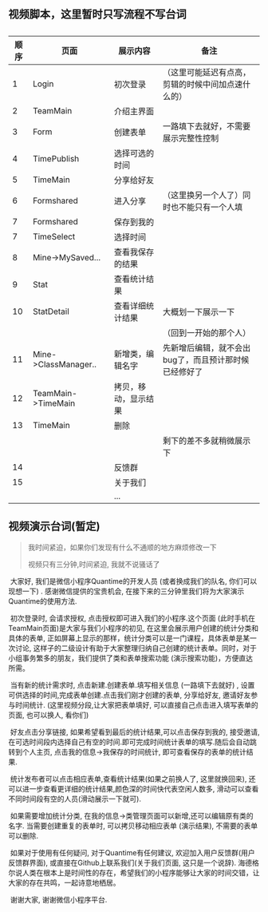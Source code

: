 ## 视频脚本，这里暂时只写流程不写台词

## 



| 顺序 | 页面                 | 展示内容             | 备注                                                  |
| ---- | -------------------- | -------------------- | ----------------------------------------------------- |
| 1    | Login                | 初次登录             | （这里可能延迟有点高，剪辑的时候中间加点速什么的）    |
| 2    | TeamMain             | 介绍主界面           |                                                       |
| 3    | Form                 | 创建表单             | 一路填下去就好，不需要展示完整性控制                  |
| 4    | TimePublish          | 选择可选的时间       |                                                       |
| 5    | TimeMain             | 分享给好友           |                                                       |
| 6    | Formshared           | 进入分享             | （这里换另一个人了）同时也不能只有一个人填            |
| 7    | Formshared           | 保存到我的           |                                                       |
| 7    | TimeSelect           | 选择时间             |                                                       |
| 8    | Mine->MySaved...     | 查看我保存的结果     |                                                       |
| 9    | Stat                 | 查看统计结果         |                                                       |
| 10   | StatDetail           | 查看详细统计结果     | 大概划一下展示一下                                    |
|      |                      |                      | （回到一开始的那个人）                                |
| 11   | Mine->ClassManager.. | 新增类，编辑名字     | 先新增后编辑，就不会出bug了，而且预计那时候已经修好了 |
| 12   | TeamMain->TimeMain   | 拷贝，移动，显示结果 |                                                       |
| 13   | TimeMain             | 删除                 |                                                       |
|      |                      |                      | 剩下的差不多就稍微展示下                              |
| 14   |                      | 反馈群               |                                                       |
| 15   |                      | 关于我们             |                                                       |
|      |                      | ...                  |                                                       |

## 视频演示台词(暂定)

> 我时间紧迫，如果你们发现有什么不通顺的地方麻烦修改一下
>
> 视频只有三分钟,时间紧迫, 我就不说骚话了

​		大家好, 我们是微信小程序Quantime的开发人员   (或者换成我们的队名, 你们可以现想一下)  . 感谢微信提供的宝贵机会, 在接下来的三分钟里我们将为大家演示Quantime的使用方法.

​		初次登录时, 会请求授权, 点击授权即可进入我们的小程序.这个页面  (此时手机在TeamMain页面)是大家与我们小程序的初见, 在这里会展示用户创建的统计分类和具体的表单, 正如屏幕上显示的那样，统计分类可以是一门课程，具体表单是某一次讨论, 这样子的二级设计有助于大家整理归纳自己创建的统计表单。同时，对于小组事务繁多的朋友，我们提供了类和表单搜索功能 (演示搜索功能)，方便直达所需。

​		当有新的统计需求时, 点击新建.创建表单.填写相关信息 (一路填下去就好) , 设置可供选择的时间,完成表单创建.点击我们刚才创建的表单, 分享给好友, 邀请好友参与时间统计. (这里视频分段,让大家把表单填好, 可以直接自己点击进入填写表单的页面, 也可以换人, 看你们)

​		好友点击分享链接, 如果希望看到最后的统计结果,可以点击保存到我的, 接受邀请, 在可选时间段内选择自己有空的时间.即可完成时间统计表单的填写.随后会自动跳转到个人主页, 点击我的信息->我保存的时间统计, 即可查看保存的表单的统计结果.

​		统计发布者可以点击相应表单,查看统计结果(如果之前换人了, 这里就换回来), 还可以进一步查看更详细的统计结果,颜色深的时间快代表空闲人数多, 滑动可以查看不同时间段有空的人员(滑动展示一下就可).

​		如果需要增加统计分类, 在我的信息->类管理页面可以新增,还可以编辑原有类的名字. 当需要创建重复的表单时, 可以拷贝移动相应表单  (演示结果), 不需要的表单可以删除.

​		如果对于使用有任何疑问, 对于Quantime有任何建议, 欢迎加入用户反馈群(用户反馈群界面), 或直接在Github上联系我们(关于我们页面, 这只是一个说辞).  海德格尔说人类在根本上是时间性的存在，希望我们的小程序能够让大家的时间交错，让大家的存在共鸣，一起诗意地栖居。

​		 谢谢大家, 谢谢微信小程序平台.
